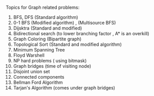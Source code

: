 Topics for Graph related problems:

1) BFS, DFS (Standard algorithm)
2) 0-1 BFS (Modified algorithm) , (Multisource BFS)
3) Dijsktra (Standard and modified)
4) Bidirectional search (to lower branching factor , A* is an overkill)
5) Graph Coloring (Bipartite graph)
6) Topological Sort (Standard and modified algorithm)
7) Minimum Spanning Tree
8) Floyd Warshell
9) NP hard problems ( using bitmask)
10) Graph bridges (time of visiting node)
11) Disjoint union set
12) Connected components
13) Bellman Ford Algorithm
14) Tarjan's Algorithm (comes under graph bridges)
